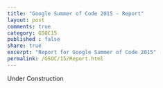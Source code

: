```yaml
---
title: "Google Summer of Code 2015 - Report"
layout: post
comments: true
category: GSOC15
published : false
share: true
excerpt: "Report for Google Summer of Code 2015"
permalink: /GSOC/15/Report.html
---
```


Under Construction

